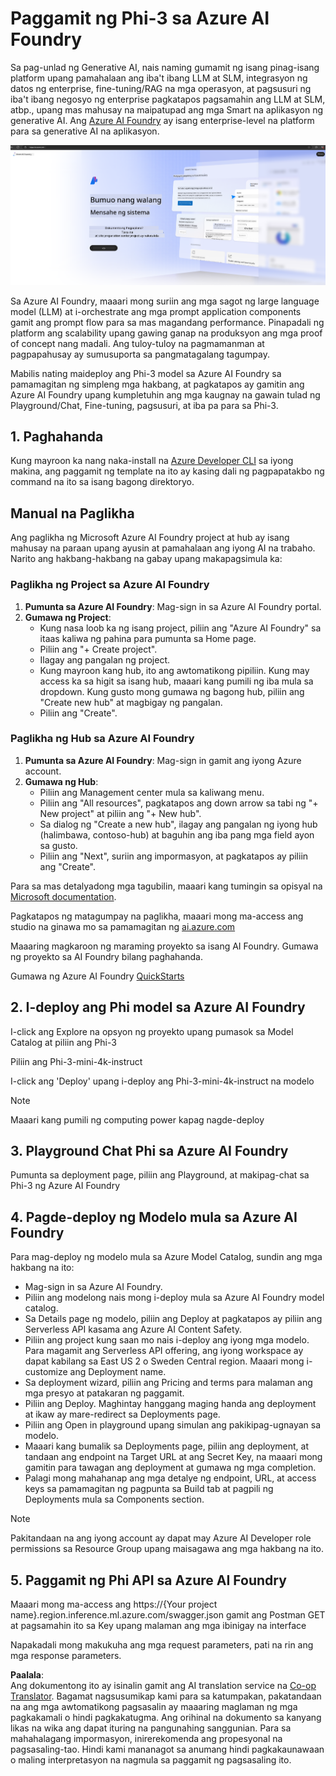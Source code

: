 <!--
CO_OP_TRANSLATOR_METADATA:
{
  "original_hash": "3a1e48b628022485aac989c9f733e792",
  "translation_date": "2025-05-09T20:13:50+00:00",
  "source_file": "md/02.QuickStart/AzureAIFoundry_QuickStart.md",
  "language_code": "tl"
}
-->
# **Paggamit ng Phi-3 sa Azure AI Foundry**

Sa pag-unlad ng Generative AI, nais naming gumamit ng isang pinag-isang platform upang pamahalaan ang iba't ibang LLM at SLM, integrasyon ng datos ng enterprise, fine-tuning/RAG na mga operasyon, at pagsusuri ng iba't ibang negosyo ng enterprise pagkatapos pagsamahin ang LLM at SLM, atbp., upang mas mahusay na maipatupad ang mga Smart na aplikasyon ng generative AI. Ang [Azure AI Foundry](https://ai.azure.com) ay isang enterprise-level na platform para sa generative AI na aplikasyon.

![aistudo](../../../../translated_images/aifoundry_home.ffa4fe13d11f26171097f8666a1db96ac0979ffa1adde80374c60d1136c7e1de.tl.png)

Sa Azure AI Foundry, maaari mong suriin ang mga sagot ng large language model (LLM) at i-orchestrate ang mga prompt application components gamit ang prompt flow para sa mas magandang performance. Pinapadali ng platform ang scalability upang gawing ganap na produksyon ang mga proof of concept nang madali. Ang tuloy-tuloy na pagmamanman at pagpapahusay ay sumusuporta sa pangmatagalang tagumpay.

Mabilis nating maideploy ang Phi-3 model sa Azure AI Foundry sa pamamagitan ng simpleng mga hakbang, at pagkatapos ay gamitin ang Azure AI Foundry upang kumpletuhin ang mga kaugnay na gawain tulad ng Playground/Chat, Fine-tuning, pagsusuri, at iba pa para sa Phi-3.

## **1. Paghahanda**

Kung mayroon ka nang naka-install na [Azure Developer CLI](https://learn.microsoft.com/azure/developer/azure-developer-cli/overview?WT.mc_id=aiml-138114-kinfeylo) sa iyong makina, ang paggamit ng template na ito ay kasing dali ng pagpapatakbo ng command na ito sa isang bagong direktoryo.

## Manual na Paglikha

Ang paglikha ng Microsoft Azure AI Foundry project at hub ay isang mahusay na paraan upang ayusin at pamahalaan ang iyong AI na trabaho. Narito ang hakbang-hakbang na gabay upang makapagsimula ka:

### Paglikha ng Project sa Azure AI Foundry

1. **Pumunta sa Azure AI Foundry**: Mag-sign in sa Azure AI Foundry portal.
2. **Gumawa ng Project**:
   - Kung nasa loob ka ng isang project, piliin ang "Azure AI Foundry" sa itaas kaliwa ng pahina para pumunta sa Home page.
   - Piliin ang "+ Create project".
   - Ilagay ang pangalan ng project.
   - Kung mayroon kang hub, ito ang awtomatikong pipiliin. Kung may access ka sa higit sa isang hub, maaari kang pumili ng iba mula sa dropdown. Kung gusto mong gumawa ng bagong hub, piliin ang "Create new hub" at magbigay ng pangalan.
   - Piliin ang "Create".

### Paglikha ng Hub sa Azure AI Foundry

1. **Pumunta sa Azure AI Foundry**: Mag-sign in gamit ang iyong Azure account.
2. **Gumawa ng Hub**:
   - Piliin ang Management center mula sa kaliwang menu.
   - Piliin ang "All resources", pagkatapos ang down arrow sa tabi ng "+ New project" at piliin ang "+ New hub".
   - Sa dialog ng "Create a new hub", ilagay ang pangalan ng iyong hub (halimbawa, contoso-hub) at baguhin ang iba pang mga field ayon sa gusto.
   - Piliin ang "Next", suriin ang impormasyon, at pagkatapos ay piliin ang "Create".

Para sa mas detalyadong mga tagubilin, maaari kang tumingin sa opisyal na [Microsoft documentation](https://learn.microsoft.com/azure/ai-studio/how-to/create-projects).

Pagkatapos ng matagumpay na paglikha, maaari mong ma-access ang studio na ginawa mo sa pamamagitan ng [ai.azure.com](https://ai.azure.com/)

Maaaring magkaroon ng maraming proyekto sa isang AI Foundry. Gumawa ng proyekto sa AI Foundry bilang paghahanda.

Gumawa ng Azure AI Foundry [QuickStarts](https://learn.microsoft.com/azure/ai-studio/quickstarts/get-started-code)

## **2. I-deploy ang Phi model sa Azure AI Foundry**

I-click ang Explore na opsyon ng proyekto upang pumasok sa Model Catalog at piliin ang Phi-3

Piliin ang Phi-3-mini-4k-instruct

I-click ang 'Deploy' upang i-deploy ang Phi-3-mini-4k-instruct na modelo

> [!NOTE]
>
> Maaari kang pumili ng computing power kapag nagde-deploy

## **3. Playground Chat Phi sa Azure AI Foundry**

Pumunta sa deployment page, piliin ang Playground, at makipag-chat sa Phi-3 ng Azure AI Foundry

## **4. Pagde-deploy ng Modelo mula sa Azure AI Foundry**

Para mag-deploy ng modelo mula sa Azure Model Catalog, sundin ang mga hakbang na ito:

- Mag-sign in sa Azure AI Foundry.
- Piliin ang modelong nais mong i-deploy mula sa Azure AI Foundry model catalog.
- Sa Details page ng modelo, piliin ang Deploy at pagkatapos ay piliin ang Serverless API kasama ang Azure AI Content Safety.
- Piliin ang project kung saan mo nais i-deploy ang iyong mga modelo. Para magamit ang Serverless API offering, ang iyong workspace ay dapat kabilang sa East US 2 o Sweden Central region. Maaari mong i-customize ang Deployment name.
- Sa deployment wizard, piliin ang Pricing and terms para malaman ang mga presyo at patakaran ng paggamit.
- Piliin ang Deploy. Maghintay hanggang maging handa ang deployment at ikaw ay mare-redirect sa Deployments page.
- Piliin ang Open in playground upang simulan ang pakikipag-ugnayan sa modelo.
- Maaari kang bumalik sa Deployments page, piliin ang deployment, at tandaan ang endpoint na Target URL at ang Secret Key, na maaari mong gamitin para tawagan ang deployment at gumawa ng mga completion.
- Palagi mong mahahanap ang mga detalye ng endpoint, URL, at access keys sa pamamagitan ng pagpunta sa Build tab at pagpili ng Deployments mula sa Components section.

> [!NOTE]
> Pakitandaan na ang iyong account ay dapat may Azure AI Developer role permissions sa Resource Group upang maisagawa ang mga hakbang na ito.

## **5. Paggamit ng Phi API sa Azure AI Foundry**

Maaari mong ma-access ang https://{Your project name}.region.inference.ml.azure.com/swagger.json gamit ang Postman GET at pagsamahin ito sa Key upang malaman ang mga ibinigay na interface

Napakadali mong makukuha ang mga request parameters, pati na rin ang mga response parameters.

**Paalala**:  
Ang dokumentong ito ay isinalin gamit ang AI translation service na [Co-op Translator](https://github.com/Azure/co-op-translator). Bagamat nagsusumikap kami para sa katumpakan, pakatandaan na ang mga awtomatikong pagsasalin ay maaaring maglaman ng mga pagkakamali o hindi pagkakatugma. Ang orihinal na dokumento sa kanyang likas na wika ang dapat ituring na pangunahing sanggunian. Para sa mahahalagang impormasyon, inirerekomenda ang propesyonal na pagsasaling-tao. Hindi kami mananagot sa anumang hindi pagkakaunawaan o maling interpretasyon na nagmula sa paggamit ng pagsasaling ito.